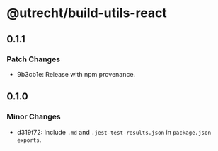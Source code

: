 # @utrecht/build-utils-react

## 0.1.1

### Patch Changes

- 9b3cb1e: Release with npm provenance.

## 0.1.0

### Minor Changes

- d319f72: Include `.md` and `.jest-test-results.json` in `package.json` `exports`.
